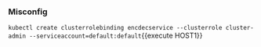 
### Misconfig
`kubectl create clusterrolebinding encdecservice --clusterrole cluster-admin --serviceaccount=default:default`{{execute HOST1}}